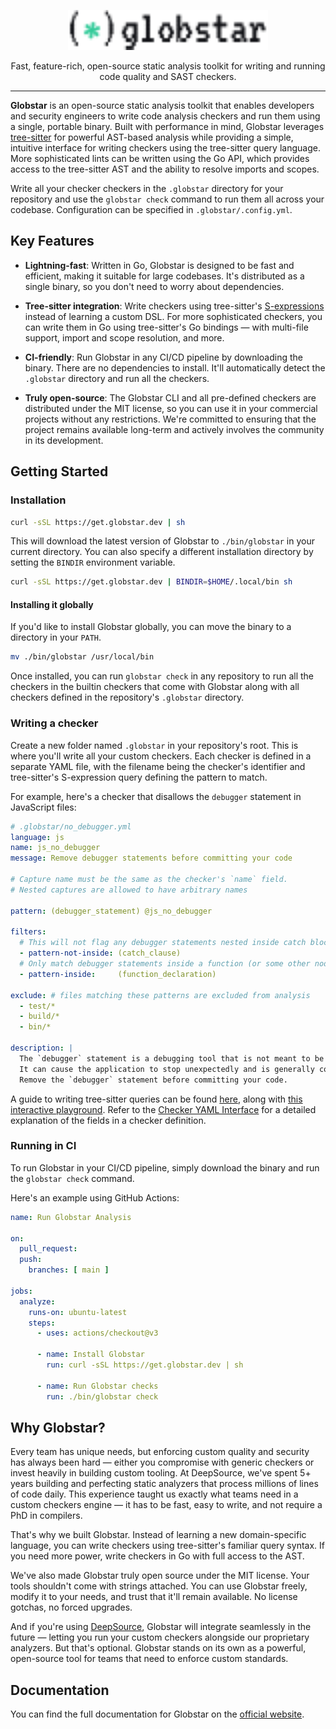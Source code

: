<p align="center">
  <picture>
    <source media="(prefers-color-scheme: dark)" srcset="./docs/public/img/logo-wordmark-dark.svg">
    <img alt="Globstar" src="./docs/public/img/logo-wordmark.svg" height="64">
  </picture>
  <p align="center">Fast, feature-rich, open-source static analysis toolkit for writing and running code quality and SAST checkers.</p>
  <hr />
</p>

**Globstar** is an open-source static analysis toolkit that enables developers and security engineers to write code analysis checkers and run them using a single, portable binary. Built with performance in mind, Globstar leverages [tree-sitter](https://tree-sitter.github.io/tree-sitter/) for powerful AST-based analysis while providing a simple, intuitive interface for writing checkers using the tree-sitter query language. More sophisticated lints can be written using the Go API, which provides access to the tree-sitter AST and the ability to resolve imports and scopes.

Write all your checker checkers in the `.globstar` directory for your repository and use the `globstar check` command to run them all across your codebase. Configuration can be specified in `.globstar/.config.yml`.

## Key Features

* **Lightning-fast**: Written in Go, Globstar is designed to be fast and efficient, making it suitable for large codebases. It's distributed as a single binary, so you don't need to worry about dependencies.

* **Tree-sitter integration**: Write checkers using tree-sitter's [S-expressions](https://tree-sitter.github.io/tree-sitter/using-parsers/queries/1-syntax.html) instead of learning a custom DSL. For more sophisticated checkers, you can write them in Go using tree-sitter's Go bindings — with multi-file support, import and scope resolution, and more.

* **CI-friendly**: Run Globstar in any CI/CD pipeline by downloading the binary. There are no dependencies to install. It'll automatically detect the `.globstar` directory and run all the checkers.

* **Truly open-source**: The Globstar CLI and all pre-defined checkers are distributed under the MIT license, so you can use it in your commercial projects without any restrictions. We're committed to ensuring that the project remains available long-term and actively involves the community in its development.

## Getting Started

### Installation

```bash
curl -sSL https://get.globstar.dev | sh
```

This will download the latest version of Globstar to `./bin/globstar` in your current directory. You can also specify a different installation directory by setting the `BINDIR` environment variable.

```bash
curl -sSL https://get.globstar.dev | BINDIR=$HOME/.local/bin sh
```

#### Installing it globally

If you'd like to install Globstar globally, you can move the binary to a directory in your `PATH`.

```bash
mv ./bin/globstar /usr/local/bin
```

Once installed, you can run `globstar check` in any repository to run all the checkers in the builtin checkers that come with Globstar along with all checkers defined in the repository's `.globstar` directory.

### Writing a checker

Create a new folder named `.globstar` in your repository's root. This is where you'll write all your custom checkers. Each checker is defined in a separate YAML file, with the filename being the checker's identifier and tree-sitter's S-expression query defining the pattern to match.

For example, here's a checker that disallows the `debugger` statement in JavaScript files:

```yml
# .globstar/no_debugger.yml
language: js 
name: js_no_debugger 
message: Remove debugger statements before committing your code

# Capture name must be the same as the checker's `name` field.
# Nested captures are allowed to have arbitrary names

pattern: (debugger_statement) @js_no_debugger 

filters:
  # This will not flag any debugger statements nested inside catch blocks
  - pattern-not-inside: (catch_clause)
  # Only match debugger statements inside a function (or some other node that is inside a function)
  - pattern-inside:     (function_declaration)

exclude: # files matching these patterns are excluded from analysis
  - test/*
  - build/*
  - bin/*

description: |
  The `debugger` statement is a debugging tool that is not meant to be committed to the repository.
  It can cause the application to stop unexpectedly and is generally considered bad practice.
  Remove the `debugger` statement before committing your code.
```

A guide to writing tree-sitter queries can be found [here](https://tree-sitter.github.io/tree-sitter/using-parsers/queries/index.html), along with [this interactive playground](https://tree-sitter.github.io/tree-sitter/7-playground.html). Refer to the [Checker YAML Interface](/reference/checker-yaml) for a detailed explanation of the fields in a checker definition.

### Running in CI

To run Globstar in your CI/CD pipeline, simply download the binary and run the `globstar check` command.

Here's an example using GitHub Actions:

```yaml
name: Run Globstar Analysis

on:
  pull_request:
  push:
    branches: [ main ]

jobs:
  analyze:
    runs-on: ubuntu-latest
    steps:
      - uses: actions/checkout@v3
            
      - name: Install Globstar
        run: curl -sSL https://get.globstar.dev | sh

      - name: Run Globstar checks
        run: ./bin/globstar check
```

## Why Globstar?

Every team has unique needs, but enforcing custom quality and security has always been hard — either you compromise with generic checkers or invest heavily in building custom tooling. At DeepSource, we've spent 5+ years building and perfecting static analyzers that process millions of lines of code daily. This experience taught us exactly what teams need in a custom checkers engine — it has to be fast, easy to write, and not require a PhD in compilers.

That's why we built Globstar. Instead of learning a new domain-specific language, you can write checkers using tree-sitter's familiar query syntax. If you need more power, write checkers in Go with full access to the AST.

We've also made Globstar truly open source under the MIT license. Your tools shouldn't come with strings attached. You can use Globstar freely, modify it to your needs, and trust that it'll remain available. No license gotchas, no forced upgrades.

And if you're using [DeepSource](https://deepsource.com), Globstar will integrate seamlessly in the future — letting you run your custom checkers alongside our proprietary analyzers. But that's optional. Globstar stands on its own as a powerful, open-source tool for teams that need to enforce custom standards.


## Documentation

You can find the full documentation for Globstar on the [official website](https://globstar.dev).
